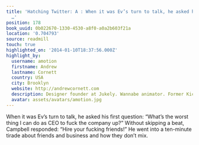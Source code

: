 ```yaml
---
title: 'Hatching Twitter: A : When it was Ev’s turn to talk, he asked his first question:
  …'
position: 178
book_uuid: 0b022670-1330-4530-a8f0-a0a2b603f21a
location: '0.704793'
source: readmill
touch: true
highlighted_on: '2014-01-10T18:37:56.000Z'
highlight_by:
  username: amotion
  firstname: Andrew
  lastname: Cornett
  country: USA
  city: Brooklyn
  website: http://andrewcornett.com
  description: Designer founder at Jukely. Wannabe animator. Former Kickstarter.
  avatar: assets/avatars/amotion.jpg
---
```


When it was Ev’s turn to talk, he asked his first question: “What’s the worst thing I can do as CEO to fuck the company up?” Without skipping a beat, Campbell responded: “Hire your fucking friends!” He went into a ten-minute tirade about friends and business and how they don’t mix.